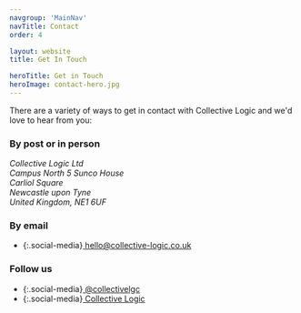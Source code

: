 ```yaml
---
navgroup: 'MainNav'
navTitle: Contact
order: 4

layout: website
title: Get In Touch

heroTitle: Get in Touch
heroImage: contact-hero.jpg
---
```


There are a variety of ways to get in contact with Collective Logic and we'd love to hear from you:

### By post or in person
<address>
Collective Logic Ltd<br>
Campus North 5 Sunco House<br>
Carliol Square<br>
Newcastle upon Tyne<br>
United Kingdom, NE1 6UF
</address>

### By email
- {:.social-media}[<i class="fas fa-envelope"></i> hello@collective-logic.co.uk](mailto:hello@collective-logic.co.uk)

### Follow us
- {:.social-media}[<i class="fab fa-linkedin"></i> @collectivelgc](https://twitter.com/collectivelgc)
- {:.social-media}[<i class="fab fa-twitter-square"></i> Collective Logic](https://www.linkedin.com/company-beta/11159490/)
